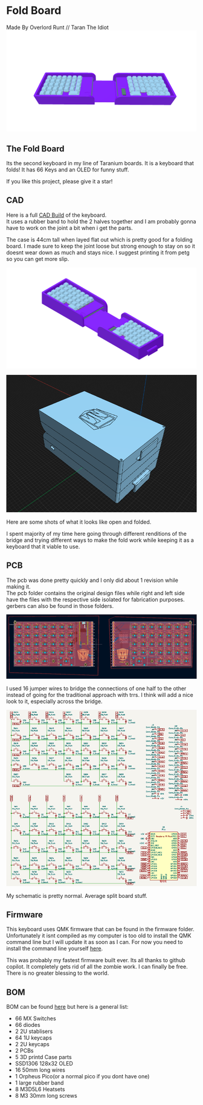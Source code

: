 # Fold Board
Made By Overlord Runt // Taran The Idiot
![start](assets/caddy.png)

## The Fold Board
Its the second keyboard in my line of Taranium boards. It is a keyboard that folds! It has 66 Keys and an OLED for funny stuff.

If you like this project, please give it a star!

## CAD

Here is a full [CAD Build](https://cad.onshape.com/documents/464e86edd9a4b3695068071c/w/4e80d06eb9a86776c724470c/e/258c53a4e91dc0ec03e526f0) of the keyboard.\
It uses a rubber band to hold the 2 halves together and I am probably gonna have to work on the joint a bit when i get the parts.

The case is 44cm tall when layed flat out which is pretty good for a folding board. I made sure to keep the joint loose but strong enough to stay on so it doesnt wear down as much and stays nice. I suggest printing it from petg so you can get more slip.

![mod](assets/model.png)

![fold](assets/folded.png)

Here are some shots of what it looks like open and folded.

I spent majority of my time here going through different renditions of the bridge and trying different ways to make the fold work while keeping it as a keyboard that it viable to use.

## PCB

The pcb was done pretty quickly and I only did about 1 revision while making it.\
The pcb folder contains the original design files while right and left side have the files with the respective side isolated for fabrication purposes. gerbers can also be found in those folders.

![b](assets/pcbcb.png)

I used 16 jumper wires to bridge the connections of one half to the other instead of going for the traditional approach with trrs. I think will add a nice look to it, especially across the bridge.

![sc](assets/scs.png)

My schematic is pretty normal. Average split board stuff.

## Firmware

This keyboard uses QMK firmware that can be found in the firmware folder. Unfortunately it isnt compiled as my computer is too old to install the QMK command line but I will update it as soon as I can. For now you need to install the command line yourself [here](https://docs.qmk.fm/newbs_getting_started).

This was probably my fastest firmware built ever. Its all thanks to github copilot. It completely gets rid of all the zombie work. I can finally be free. There is no greater blessing to the world.

## BOM
BOM can be found [here](https://github.com/Overlord-Runt/Fold-Board/blob/main/PRODUCTION/BOM.md) but here is a general list:
- 66 MX Switches
- 66 diodes
- 2 2U stablisers
- 64 1U keycaps
- 2 2U keycaps
- 2 PCBs
- 5 3D printd Case parts
- SSD1306 128x32 OLED
- 16 50mm long wires
- 1 Orpheus Pico(or a normal pico if you dont have one)
- 1 large rubber band
- 8 M3D5L6 Heatsets
- 8 M3 30mm long screws
